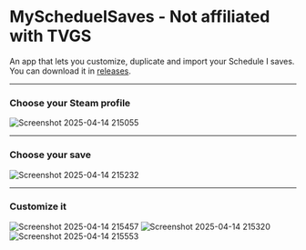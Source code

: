 # MySchedueISaves - Not affiliated with TVGS
An app that lets you customize, duplicate and import your Schedule I saves.
You can download it in [releases](https://github.com/Lenny12311212/MySchedueISaves/releases).

---

### Choose your Steam profile
![Screenshot 2025-04-14 215055](https://github.com/user-attachments/assets/580ee519-b35b-4ead-af0d-2c60622b5cd6)

---

### Choose your save
 ![Screenshot 2025-04-14 215232](https://github.com/user-attachments/assets/3e1a1f15-67d9-4772-b45e-b43069cf662a)

---

### Customize it
![Screenshot 2025-04-14 215457](https://github.com/user-attachments/assets/ffee73ad-4a15-4ea9-8e32-70fa57cda508)
![Screenshot 2025-04-14 215320](https://github.com/user-attachments/assets/4dfc6cb5-6e30-4bdc-8c8e-bab0bb190497)
![Screenshot 2025-04-14 215553](https://github.com/user-attachments/assets/5914b625-bf07-4b61-9198-55ee7596e8ea)
